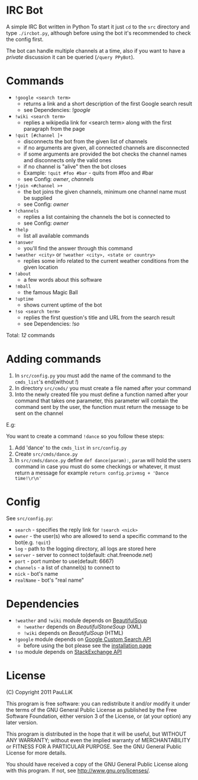IRC Bot
=======
A simple IRC Bot written in Python
To start it just `cd` to the `src` directory and type `./ircbot.py`, although
before using the bot it's recommended to check the config first.

The bot can handle multiple channels at a time, also if you want to have a _private_ discussion it can be queried (`/query
PPyBot`).

Commands
========
* `!google <search term>`
    * returns a link and a short description of the first Google search result
    * see Dependencies: _!google_
* `!wiki <search term>`
    * replies a wikipedia link for \<search term\> along with the first 
    paragraph from the page
* `!quit [#channel ]+`
    * disconnects the bot from the given list of channels
    * if no arguments are given, all connected channels are disconnected
    * if some arguments are provided the bot checks the channel names and disconnects only the valid ones
    * if no channel is "alive" then the bot closes
    * Example: `!quit #foo #bar` - quits from #foo and #bar
    * see Config: _owner_, _channels_
* `!join <#channel >+`
    * the bot joins the given channels, minimum one channel name must be supplied
    * see Config: _owner_
* `!channels`
    * replies a list containing the channels the bot is connected to
    * see Config: _owner_
* `!help`
    * list all available commands
* `!answer`
    * you'll find the answer through this command
* `!weather <city>` or `!weather <city>, <state or country>`
    * replies some info related to the current weather conditions from the
      given location
* `!about`
    * a few words about this software
* `!mball`
    * the famous Magic Ball
* `!uptime`
    * shows current uptime of the bot
* `!so <search term>`
    * replies the first question's title and URL from the search result
    * see Dependencies: _!so_

Total: _12_ commands

Adding commands
===============
1. In `src/config.py` you must add the name of the command to the `cmds_list`'s
   end(without _!_)
2. In directory `src/cmds/` you must create a file named after your command
3. Into the newly created file you must define a function named after your
   command that takes one parameter, this
   parameter will contain the command sent by the user, the function must return
   the message to be sent on the channel

E.g:

You want to create a command `!dance` so you follow these steps:

1. Add 'dance' to the `cmds_list` in `src/config.py`
2. Create `src/cmds/dance.py`
3. In `src/cmds/dance.py` define `def dance(param):`, `param` will hold the users
   command in case you must do some checkings or whatever, it must return a
   message for example `return config.privmsg + 'Dance time!\r\n'`

Config
======
See `src/config.py`:

* `search` - specifies the reply link for `!search <nick>`
* `owner` - the user(s) who are allowed to send a specific command to the bot(e.g. `!quit`)
* `log` - path to the logging directory, all logs are stored here
* `server` - server to connect to(default: chat.freenode.net)
* `port` - port number to use(default: 6667)
* `channels` - a list of channel(s) to connect to
* `nick` - bot's name
* `realName` - bot's "real name"

Dependencies
============
* `!weather` and `!wiki` module depends on
  [BeautifulSoup](http://www.crummy.com/software/BeautifulSoup/ "BeautifulSoup")
    * `!weather` depends on _BeautifulStoneSoup_ (XML)
    * `!wiki` depends on _BeautifulSoup_ (HTML)
* `!google` module depends on 
[Google Custom Search API](http://code.google.com/p/google-api-python-client/ "Custom Search API")
    * before using the bot please see the 
[installation page](http://code.google.com/p/google-api-python-client/wiki/Installation "Custom Search API Installation")
* `!so` module depends on 
[StackExchange API](http://stackapps.com/questions/198/py-stackexchange-an-api-wrapper-for-python "Py-StackExchange")

License
=======

(C) Copyright 2011 PauLLiK

This program is free software: you can redistribute it and/or modify it under the terms of the GNU General Public License as published by the Free Software Foundation, either version 3 of the License, or (at your option) any later version.

This program is distributed in the hope that it will be useful, but WITHOUT ANY WARRANTY; without even the implied warranty of MERCHANTABILITY or FITNESS FOR A PARTICULAR PURPOSE. See the GNU General Public License for more details.

You should have received a copy of the GNU General Public License along with this program. If not, see http://www.gnu.org/licenses/.
